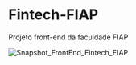 # Fintech-FIAP
Projeto front-end da faculdade FIAP

![Snapshot_FrontEnd_Fintech_FIAP](https://github.com/guilherme-oamorim/Fintech-FIAP/assets/139578098/206aeb41-e883-4245-9459-09baccec152f)
